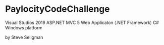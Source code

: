 # PaylocityCodeChallenge

Visual Studios 2019
ASP.NET MVC 5 
Web Applicaton (.NET Framework) C#
Windows platform

by Steve Seligman





